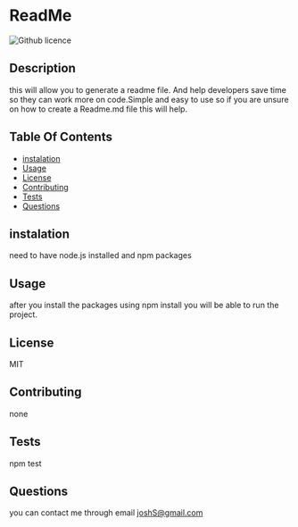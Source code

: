 # ReadMe
 ![Github licence](http://img.shields.io/badge/license-MIT-blue.svg)
  ## Description
  this will allow you to generate a readme file. And help developers save time so they can work more on code.Simple and easy to use so if you 
  are unsure on how to create a Readme.md file this will help.

  ## Table Of Contents
  * [instalation](#instalation)
  * [Usage](#Usage)
  * [License](#License)
  * [Contributing](#Contributing)
  * [Tests](#Tests)
  * [Questions](#Questions)

  ## instalation
  need to have node.js installed and npm packages
  
  
  ## Usage
  after you install the packages using npm install you will be able to run the project.

  
  
  ## License
  MIT
  
  ## Contributing
  none
  
  
  ## Tests
  npm test
  
  ## Questions
  you can contact me through email joshS@gmail.com
  
    